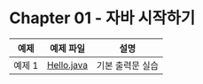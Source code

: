 # Chapter 01 - 자바 시작하기

| 예제   | 예제 파일 | 설명       |
|------|---------|----------|
| 예제 1 | [Hello.java](./sec06/Hello.java) | 기본 출력문 실습 |
